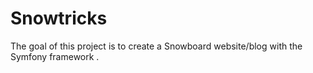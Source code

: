 # Snowtricks
The goal of this project is to create a Snowboard website/blog with the Symfony framework  .
